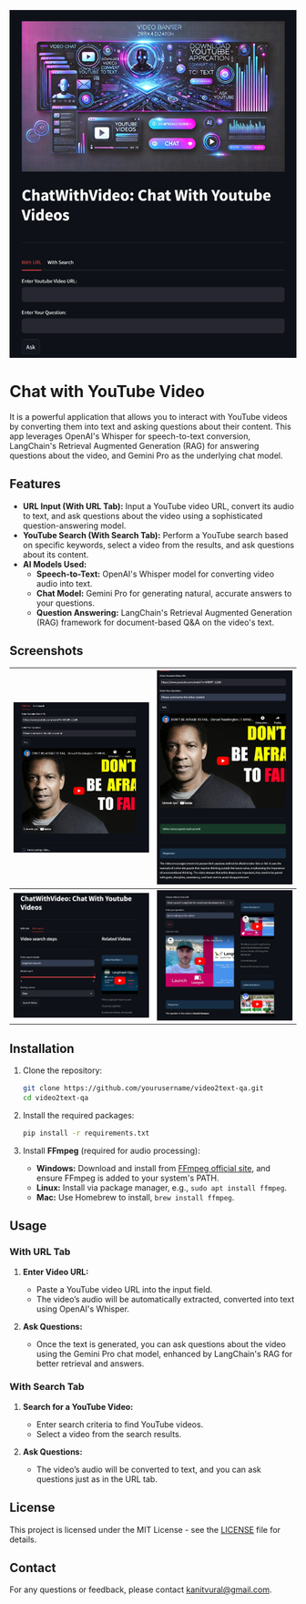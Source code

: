 ![Main Screenshot](./img/ss_app.png)

# Chat with YouTube Video

It is a powerful application that allows you to interact with YouTube videos by converting them into text and asking questions about their content. This app leverages OpenAI's Whisper for speech-to-text conversion, LangChain's Retrieval Augmented Generation (RAG) for answering questions about the video, and Gemini Pro as the underlying chat model.

## Features

- **URL Input (With URL Tab):** Input a YouTube video URL, convert its audio to text, and ask questions about the video using a sophisticated question-answering model.
- **YouTube Search (With Search Tab):** Perform a YouTube search based on specific keywords, select a video from the results, and ask questions about its content.
- **AI Models Used:**
  - **Speech-to-Text:** OpenAI's Whisper model for converting video audio into text.
  - **Chat Model:** Gemini Pro for generating natural, accurate answers to your questions.
  - **Question Answering:** LangChain's Retrieval Augmented Generation (RAG) framework for document-based Q&A on the video's text.

## Screenshots

| ![Screenshot 1](./img/ss1.png) | ![Screenshot 2](./img/ss2.png) |
| ---------------------------------- | ---------------------------------- |
| ![Screenshot 3](./img/ss3.png) | ![Screenshot 4](./img/ss4.png) |

## Installation

1. Clone the repository:
    ```bash
    git clone https://github.com/yourusername/video2text-qa.git
    cd video2text-qa
    ```

2. Install the required packages:
    ```bash
    pip install -r requirements.txt
    ```

3. Install **FFmpeg** (required for audio processing):
    - **Windows:** Download and install from [FFmpeg official site](https://ffmpeg.org/download.html), and ensure FFmpeg is added to your system's PATH.
    - **Linux:** Install via package manager, e.g., `sudo apt install ffmpeg`.
    - **Mac:** Use Homebrew to install, `brew install ffmpeg`.

## Usage

### With URL Tab
1. **Enter Video URL:**
    - Paste a YouTube video URL into the input field.
    - The video’s audio will be automatically extracted, converted into text using OpenAI's Whisper.

2. **Ask Questions:**
    - Once the text is generated, you can ask questions about the video using the Gemini Pro chat model, enhanced by LangChain's RAG for better retrieval and answers.

### With Search Tab
1. **Search for a YouTube Video:**
    - Enter search criteria to find YouTube videos.
    - Select a video from the search results.

2. **Ask Questions:**
    - The video’s audio will be converted to text, and you can ask questions just as in the URL tab.

## License

This project is licensed under the MIT License - see the [LICENSE](LICENSE) file for details.

## Contact

For any questions or feedback, please contact [kanitvural@gmail.com](kanitvural@gmail.com).
